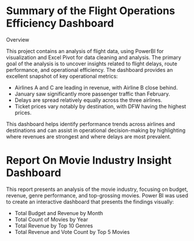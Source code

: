 # Summary of the Flight Operations Efficiency Dashboard
Overview

This project contains an analysis of flight data, using PowerBI for visualization and Excel Pivot for data cleaning and analysis. The primary goal of the analysis is to uncover insights related to flight delays, route performance, and operational efficiency.
The dashboard provides an excellent snapshot of key operational metrics:
- Airlines A and C are leading in revenue, with Airline B close behind.
- January saw significantly more passenger traffic than February.
- Delays are spread relatively equally across the three airlines.
- Ticket prices vary notably by destination, with DFW having the highest prices.

This dashboard helps identify performance trends across airlines and destinations and can assist in operational decision-making by highlighting where revenues are strongest and where delays are most prevalent.

# Report On Movie Industry Insight Dashboard
This report presents an analysis of the movie industry, focusing on budget, revenue, genre performance, and top-grossing movies.
Power BI was used to create an interactive dashboard that presents the findings visually:
- Total Budget and Revenue by Month
- Total Count of Movies by Year
- Total Revenue by Top 10 Genres
- Total Revenue and Vote Count by Top 5 Movies

